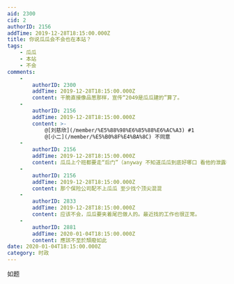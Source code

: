 ```yaml
---
aid: 2300
cid: 2
authorID: 2156
addTime: 2019-12-28T18:15:00.000Z
title: 你说瓜瓜会不会也在本站？
tags:
    - 瓜瓜
    - 本站
    - 不会
comments:
    -
        authorID: 2300
        addTime: 2019-12-28T18:15:00.000Z
        content: 干脆直接像品葱那样，宣传“2049是瓜瓜建的”算了。
    -
        authorID: 2156
        addTime: 2019-12-28T18:15:00.000Z
        content: >-
            @[刘慈欣](/member/%E5%88%98%E6%85%88%E6%AC%A3) #1
            @[小二](/member/%E5%B0%8F%E4%BA%8C) 不同意
    -
        authorID: 2156
        addTime: 2019-12-28T18:15:00.000Z
        content: 瓜瓜上个班都要走“后门”（anyway 不知道瓜瓜到底好哪口 看他的泄露视频弄不好真的玩的很开）
    -
        authorID: 2156
        addTime: 2019-12-28T18:15:00.000Z
        content: 那个保险公司配不上瓜瓜 至少找个顶尖混混
    -
        authorID: 2833
        addTime: 2019-12-28T18:15:00.000Z
        content: 应该不会，瓜瓜要夹着尾巴做人的。最近找的工作也很正常。
    -
        authorID: 2881
        addTime: 2020-01-04T18:15:00.000Z
        content: 應該不至於頹廢如此
date: 2020-01-04T18:15:00.000Z
category: 时政
---
```


如题
